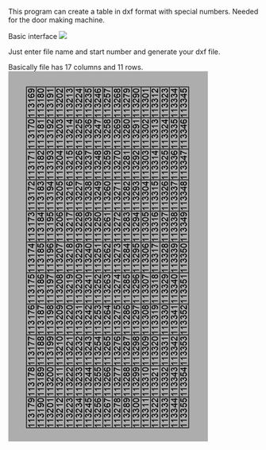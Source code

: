 This program can create a table in dxf format with special numbers. Needed for the door making machine.

Basic interface
![](img/UIprevies.jpg)

Just enter file name and start number and generate your dxf file.

Basically file has 17 columns and 11 rows.
![](img/preview.jpg)
